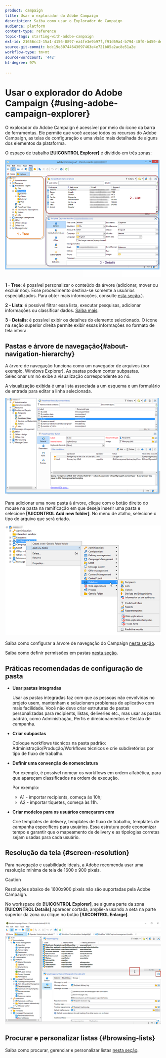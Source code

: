 ```yaml
---
product: campaign
title: Usar o explorador do Adobe Campaign
description: Saiba como usar o Explorador do Campaign
audience: platform
content-type: reference
topic-tags: starting-with-adobe-campaign
exl-id: 21656cc2-15a1-4156-8897-ea4fe3e9b97f,f91d69a4-b794-40f0-b450-de862d7333e2
source-git-commit: bdc19e80744643097463e4e721b05a2ac8e51a2e
workflow-type: tm+mt
source-wordcount: '442'
ht-degree: 97%

---
```


# Usar o explorador do Adobe Campaign {#using-adobe-campaign-explorer}

O explorador do Adobe Campaign é acessível por meio do ícone da barra de ferramentas. Ele permite que você acesse todos os recursos do Adobe Campaign, as telas de configuração e uma visão mais detalhada de alguns dos elementos da plataforma.

O espaço de trabalho **[!UICONTROL Explorer]** é dividido em três zonas:

![](assets/s_ncs_user_navigation.png)

**1 - Tree**: é possível personalizar o conteúdo da árvore (adicionar, mover ou excluir nós). Esse procedimento destina-se somente a usuários especializados. Para obter mais informações, consulte [esta seção](#about-navigation-hierarchy).).

**2 - Lista**: é possível filtrar essa lista, executar pesquisas, adicionar informações ou classificar dados. [Saiba mais](adobe-campaign-ui-lists.md).

**3 - Details**: é possível exibir os detalhes do elemento selecionado. O ícone na seção superior direita permite exibir essas informações no formato de tela inteira.

## Pastas e árvore de navegação{#about-navigation-hierarchy}

A árvore de navegação funciona como um navegador de arquivos (por exemplo, Windows Explorer). As pastas podem conter subpastas. Selecionar um nó exibe a visualização correspondente ao nó.

A visualização exibida é uma lista associada a um esquema e um formulário de entrada para editar a linha selecionada.

![](assets/d_ncs_integration_navigation.png)

Para adicionar uma nova pasta à árvore, clique com o botão direito do mouse na pasta na ramificação em que deseja inserir uma pasta e selecione **[!UICONTROL Add new folder]**. No menu de atalho, selecione o tipo de arquivo que será criado.

![](assets/d_ncs_integration_navigation_create.png)

Saiba como configurar a árvore de navegação do Campaign [nesta seção](../../configuration/using/configuration.md).

Saiba como definir permissões em pastas [nesta seção](access-management-folders.md).

## Práticas recomendadas de configuração de pasta

* **Usar pastas integradas**

   Usar as pastas integradas faz com que as pessoas não envolvidas no projeto usem, mantenham e solucionem problemas do aplicativo com mais facilidade. Você não deve criar estruturas de pastas personalizadas para recipients, listas, deliveries etc., mas usar as pastas padrão, como Administração, Perfis e direcionamentos e Gestão de campanha.

* **Criar subpastas**

   Coloque workflows técnicos na pasta padrão: Administração/Produção/Workflows técnicos e crie subdiretórios por tipo de fluxo de trabalho.

* **Definir uma convenção de nomenclatura**

   Por exemplo, é possível nomear os workflows em ordem alfabética, para que apareçam classificados na ordem de execução.

   Por exemplo:

   * A1 - importar recipients, começa às 10h;
   * A2 - importar tíquetes, começa às 11h.

* **Criar modelos para os usuários começarem com**

   Crie templates de delivery, templates de fluxo de trabalho, templates de campanha específicos para usuários. Essa estrutura pode economizar tempo e garantir que o mapeamento de delivery e as tipologias corretas sejam usadas para cada usuário.

## Resolução da tela {#screen-resolution}

Para navegação e usabilidade ideais, a Adobe recomenda usar uma resolução mínima de tela de 1600 x 900 pixels.

>[!CAUTION]
>
>Resoluções abaixo de 1600x900 pixels não são suportadas pela Adobe Campaign.

No workspace do **[!UICONTROL Explorer]**, se alguma parte da zona **[!UICONTROL Details]** aparecer cortada, amplie-a usando a seta na parte superior da zona ou clique no botão **[!UICONTROL Enlarge]**.

![](assets/s_ncs_user_resolution.png)

## Procurar e personalizar listas {#browsing-lists}

Saiba como procurar, gerenciar e personalizar listas [nesta seção](adobe-campaign-ui-lists.md).
